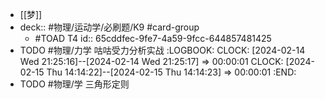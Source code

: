 - [[梦]]
- deck:: #物理/运动学/必刷题/K9 #card-group
	- #TOAD T4
	  id:: 65cddfec-9fe7-4a59-9fcc-644857481425
- TODO #物理/力学 咕咕受力分析实战
  :LOGBOOK:
  CLOCK: [2024-02-14 Wed 21:25:16]--[2024-02-14 Wed 21:25:17] =>  00:00:01
  CLOCK: [2024-02-15 Thu 14:14:22]--[2024-02-15 Thu 14:14:23] =>  00:00:01
  :END:
- TODO #物理/学 三角形定则
